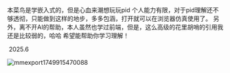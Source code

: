 本菜鸟是学嵌入式的，但是心血来潮想玩玩pid
个人能力有限，对于pid理解还不够透彻，只能做到这样的地步，多多包涵，打开就可以在浏览器仿真使用了。
另外，离不开AI的帮助，本人虽然也学过前端，但是，这么高级的花里胡哨的引用我还是比较弱的，哈哈
希望能帮助你学习理解！

​		2025.6

![mmexport1749915470088](C:\Users\Hany\Downloads/mmexport1749915470088.png)
